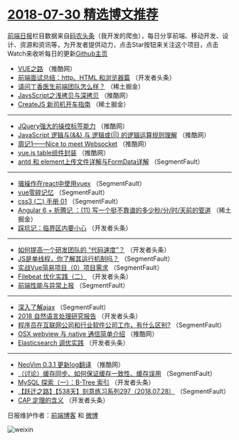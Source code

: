 # [2018-07-30 精选博文推荐](https://toutiao.qdkfweb.cn/date/2018/07/30)

[前端日报](https://qdkfweb.cn/c/news)栏目数据来自[码农头条](https://toutiao.qdkfweb.cn/)（我开发的爬虫），每日分享前端、移动开发、设计、资源和资讯等，为开发者提供动力，点击Star按钮来关注这个项目，点击Watch来收听每日的更新[Github主页](https://github.com/kujian/frontendDaily)
* [VUE之路](https://toutiao.qdkfweb.cn/81400.html) （推酷网）
* [前端面试总结：http、HTML 和浏览器篇](https://toutiao.qdkfweb.cn/81384.html) （开发者头条）
* [请问丁香医生前端团队怎么样？](https://toutiao.qdkfweb.cn/81377.html) （稀土掘金）
* [JavsScript之浅拷贝与深拷贝](https://toutiao.qdkfweb.cn/81395.html) （推酷网）
* [CreateJS 新司机开车指南](https://toutiao.qdkfweb.cn/81379.html) （稀土掘金）

***
* [JQuery强大的操控标签能力](https://toutiao.qdkfweb.cn/81396.html) （推酷网）
* [JavaScript 逻辑与(&amp;&amp;) 与 逻辑或(||) 的逻辑运算规则理解](https://toutiao.qdkfweb.cn/81399.html) （推酷网）
* [周记1——Nice to meet Websocket](https://toutiao.qdkfweb.cn/81401.html) （推酷网）
* [vue.js table组件封装](https://toutiao.qdkfweb.cn/81398.html) （推酷网）
* [antd 和 element上传文件详解与FormData详解](https://toutiao.qdkfweb.cn/81374.html) （SegmentFault）

***
* [骚操作在react中使用vuex](https://toutiao.qdkfweb.cn/81372.html) （SegmentFault）
* [vue零碎记忆](https://toutiao.qdkfweb.cn/81363.html) （SegmentFault）
* [css3 (二)  手册 01](https://toutiao.qdkfweb.cn/81376.html) （SegmentFault）
* [Angular 6 + 折腾记 ：(11) 写一个挺不靠谱的多少秒/分/时/天前的管道](https://toutiao.qdkfweb.cn/81378.html) （稀土掘金）
* [踩坑记：临界区内要小心](https://toutiao.qdkfweb.cn/81392.html) （开发者头条）

***
* [如何提高一个研发团队的 “代码速度”？](https://toutiao.qdkfweb.cn/81383.html) （开发者头条）
* [JS是单线程，你了解其运行机制吗？](https://toutiao.qdkfweb.cn/81370.html) （SegmentFault）
* [实战Vue简易项目（0）项目需求](https://toutiao.qdkfweb.cn/81371.html) （SegmentFault）
* [Filebeat 优化实践（二）](https://toutiao.qdkfweb.cn/81385.html) （开发者头条）
* [前端性能与异常上报](https://toutiao.qdkfweb.cn/81362.html) （SegmentFault）

***
* [深入了解ajax](https://toutiao.qdkfweb.cn/81365.html) （SegmentFault）
* [2018 自然语言处理研究报告](https://toutiao.qdkfweb.cn/81390.html) （开发者头条）
* [程序员在互联网公司和行业软件公司工作，有什么区别?](https://toutiao.qdkfweb.cn/81369.html) （SegmentFault）
* [OSX webview 与 native 通信简单介绍](https://toutiao.qdkfweb.cn/81394.html) （推酷网）
* [Elasticsearch 调优实践](https://toutiao.qdkfweb.cn/81386.html) （开发者头条）

***
* [NeoVim 0.3.1 更新log翻译](https://toutiao.qdkfweb.cn/81397.html) （推酷网）
* [（讨论）缓存同步、如何保证缓存一致性、缓存误用](https://toutiao.qdkfweb.cn/81373.html) （SegmentFault）
* [MySQL 探索（一）：B-Tree 索引](https://toutiao.qdkfweb.cn/81388.html) （开发者头条）
* [【跃迁之路】【538天】刻意练习系列297（2018.07.28）](https://toutiao.qdkfweb.cn/81375.html) （SegmentFault）
* [CAP 定理的含义](https://toutiao.qdkfweb.cn/81389.html) （开发者头条）

日报维护作者：[前端博客](https://qdkfweb.cn/) 和 [微博](https://qdkfweb.cn/go/weibo)

![weixin](https://user-images.githubusercontent.com/3055447/38468989-651132ac-3b80-11e8-8e6b-15122322a9d7.png)